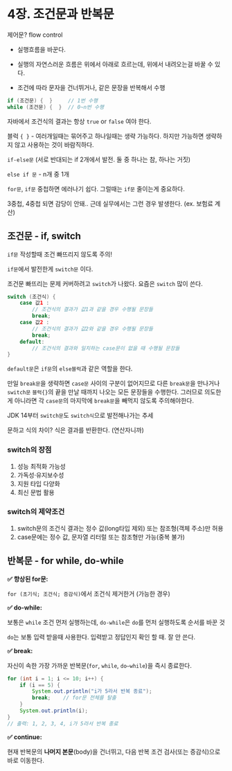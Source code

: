 # 4장. 조건문과 반복문

제어문? flow control 

- 실행흐름을 바꾼다.

- 실행의 자연스러운 흐름은 위에서 아래로 흐르는데, 위에서 내려오는걸 바꿀 수 있다.

- 조건에 따라 문자을 건너뛰거나, 같은 문장을 반복해서 수행


```java
if (조건문) {  }     // 1번 수행
while (조건문) {  }  // 0~n번 수행
```

자바에서 조건식의 결과는 항상 `true` or `false` 여야 한다.

블럭 `{ }` - 여러개일때는 묶어주고 하나일때는 생략 가능하다. 하지만 가능하면 생략하지 않고 사용하는 것이 바람직하다. 

`if-else문` (서로 반대되는 if 2개에서 발전. 둘 중 하나는 참, 하나는 거짓)

`else if 문` - n개 중 1개                

`for문`, `if문` 중첩하면 에러나기 쉽다. 그럴때는 `if문` 줄이는게 중요하다.

3중첩, 4중첩 되면 감당이 안돼.. 근데 실무에서는 그런 경우 발생한다. (ex. 보험료 계산)


## 조건문 - if, switch

`if문` 작성할때 조건 빠뜨리지 않도록 주의!

`if문`에서 발전한게 `switch문` 이다. 

조건문 빠뜨리는 문제 커버하려고 `switch`가 나왔다. 요즘은 `switch` 많이 쓴다. 

```java
switch (조건식) {
    case 값1 : 
        // 조건식의 결과가 값1과 같을 경우 수행될 문장들
        break;
    case 값2 : 
        // 조건식의 결과가 값2와 같을 경우 수행될 문장들
        break;
    default: 
        // 조건식의 결과와 일치하는 case문이 없을 때 수행될 문장들
}
```
`default문`은 `if문`의 `else블럭`과 같은 역할을 한다.

만일 `break문`을 생략하면 `case문` 사이의 구분이 없어지므로 다른 `break문`을 만나거나 `switch문` `블럭{}`의 끝을 만날 때까지 나오는 모든 문장들을 수행한다. 그러므로 의도한게 아니라면 각 `case문`의 마지막에 `break문`을 빼먹지 않도록 주의해야한다. 

JDK 14부터 `switch문`도 `switch식`으로 발전해나가는 추세

문하고 식의 차이? 식은 결과를 반환한다. (연산자니까)

### switch의 장점

1. 성능 최적화 가능성
2. 가독성·유지보수성
3. 지원 타입 다양화
4. 최신 문법 활용

### switch의 제약조건
1. switch문의 조건식 결과는 정수 값(long타입 제외) 또는 참조형(객체 주소)만 허용
2. case문에는 정수 값, 문자열 리터럴 또는 참조형만 가능(중복 불가)


## 반복문 - for while, do-while

**✅ 향상된 for문:**

`for (초기식; 조건식; 증감식)`에서 조건식 제거한거 (가능한 경우)

**✅ do-while:**

보통은 `while` 조건 먼저 실행하는데, `do-while`은 `do`를 먼저 실행하도록 순서를 바꾼 것

`do`는 보통 입력 받을때 사용한다. 입력받고 정답인지 확인 할 때. 잘 안 쓴다.

**✅ break:**

자신이 속한 가장 가까운 반복문(`for`, `while`, `do–while`)을 즉시 종료한다.

```java
for (int i = 1; i <= 10; i++) {
    if (i == 5) {
        System.out.println("i가 5라서 반복 종료");
        break;    // for문 전체를 탈출
    }
    System.out.println(i);
}
// 출력: 1, 2, 3, 4, i가 5라서 반복 종료
```

**✅ continue:**

현재 반복문의 **나머지 본문**(body)을 건너뛰고, 다음 반복 조건 검사(또는 증감식)으로 바로 이동한다.
